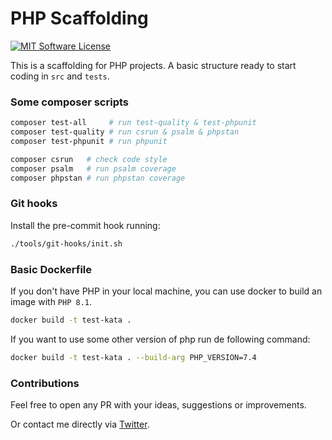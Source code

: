 # PHP Scaffolding

[![MIT Software License](https://img.shields.io/badge/license-MIT-green.svg)](LICENSE)

This is a scaffolding for PHP projects. A basic structure ready to start coding in `src` and `tests`.

### Some composer scripts

```bash
composer test-all     # run test-quality & test-phpunit
composer test-quality # run csrun & psalm & phpstan
composer test-phpunit # run phpunit

composer csrun   # check code style
composer psalm   # run psalm coverage
composer phpstan # run phpstan coverage
```

### Git hooks

Install the pre-commit hook running:

```bash
./tools/git-hooks/init.sh
```

### Basic Dockerfile

If you don't have PHP in your local machine, you can use docker to build an image with `PHP 8.1`.

```bash
docker build -t test-kata .
```

If you want to use some other version of php run de following command:
```bash
docker build -t test-kata . --build-arg PHP_VERSION=7.4
```

### Contributions

Feel free to open any PR with your ideas, suggestions or improvements.

Or contact me directly via [Twitter](https://twitter.com/Chemaclass).
